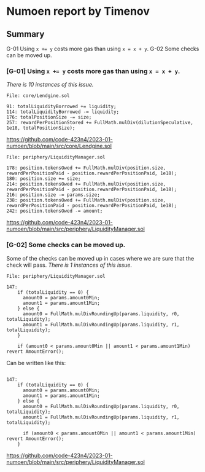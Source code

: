 # Numoen report by Timenov

## Summary
G-01 Using `x += y` costs more gas than using `x = x + y`.
G-02 Some checks can be moved up.

### [G-01] Using `x += y` costs more gas than using `x = x + y`.
*There is 10 instances of this issue.*

```solidity
File: core/Lendgine.sol

91: totalLiquidityBorrowed += liquidity;
114: totalLiquidityBorrowed -= liquidity;
176: totalPositionSize -= size;
257: rewardPerPositionStored += FullMath.mulDiv(dilutionSpeculative, 1e18, totalPositionSize);
```

https://github.com/code-423n4/2023-01-numoen/blob/main/src/core/Lendgine.sol

```solidity
File: periphery/LiquidityManager.sol

178: position.tokensOwed += FullMath.mulDiv(position.size, rewardPerPositionPaid - position.rewardPerPositionPaid, 1e18);
180: position.size += size;
214: position.tokensOwed += FullMath.mulDiv(position.size, rewardPerPositionPaid - position.rewardPerPositionPaid, 1e18);
216: position.size -= params.size;
238: position.tokensOwed += FullMath.mulDiv(position.size, rewardPerPositionPaid - position.rewardPerPositionPaid, 1e18);
242: position.tokensOwed -= amount;
```

https://github.com/code-423n4/2023-01-numoen/blob/main/src/periphery/LiquidityManager.sol

### [G-02] Some checks can be moved up.
Some of the checks can be moved up in cases where we are sure that the check will pass.
*There is 1 instances of this issue.*

```solidity
File: periphery/LiquidityManager.sol

147:
    if (totalLiquidity == 0) {
      amount0 = params.amount0Min;
      amount1 = params.amount1Min;
    } else {
      amount0 = FullMath.mulDivRoundingUp(params.liquidity, r0, totalLiquidity);
      amount1 = FullMath.mulDivRoundingUp(params.liquidity, r1, totalLiquidity);
    }

    if (amount0 < params.amount0Min || amount1 < params.amount1Min) revert AmountError();
```

Can be written like this:

```solidity

147:
    if (totalLiquidity == 0) {
      amount0 = params.amount0Min;
      amount1 = params.amount1Min;
    } else {
      amount0 = FullMath.mulDivRoundingUp(params.liquidity, r0, totalLiquidity);
      amount1 = FullMath.mulDivRoundingUp(params.liquidity, r1, totalLiquidity);

      if (amount0 < params.amount0Min || amount1 < params.amount1Min) revert AmountError();
    }
```

https://github.com/code-423n4/2023-01-numoen/blob/main/src/periphery/LiquidityManager.sol